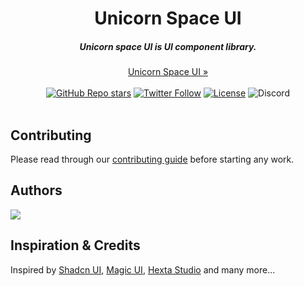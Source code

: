
<div align="center">
    <h1 align="center">Unicorn Space UI</h1>
    <h5>Unicorn space UI is UI component library.</h5>
</div>

<div align="center">
  <a href="https://unicornspace-ui.vercel.app/">Unicorn Space UI »</a>
</div>
<br/>

<!--
<p align="center">
    <a href="#introduction"><strong>Introduction</strong></a> ·
    <a href="#features"><strong>Features</strong></a> ·
    <a href="#tech-stack"><strong>Tech Stack</strong></a> ·
    <a href="#self-hosting"><strong>Self-hosting</strong></a> ·
    <a href="#contributing"><strong>Contributing</strong></a>
</p>
  -->
<div align="center">
  <a href="https://github.com/mohdfaizan5/unicornspace-ui/stargazers"><img alt="GitHub Repo stars" src="https://img.shields.io/github/stars/mohdfaizan5/unicornspace-ui"></a>
  <a href="https://twitter.com/mohdfaizan_5"><img alt="Twitter Follow" src="https://img.shields.io/twitter/follow/mohdfaizan_5"></a>
  <a href="https://github.com/mohdfaizan5/unicornspace-ui/blob/main/LICENSE.md"><img alt="License" src="https://img.shields.io/badge/License-MIT-yellow.svg"></a>
  <img alt="Discord" src="https://img.shields.io/discord/1151315619246002176">
  </div>


<br/>



<a href="https://unicornspace-ui.vercel.app/">
  <img alt="" src="/og unicorn space ui.png">
</a>


<!--## Tools
- Theme 
-->


## Contributing

Please read through our [contributing guide](.github/CONTRIBUTING.md) before starting any work.

## Authors

<a href="https://github.com/mohdfaizan5/unicornspace-ui/graphs/contributors">
  <img src="https://contrib.rocks/image?repo=mohdfaizan5/unicornspace-ui" />
</a>



## Inspiration & Credits

Inspired by [Shadcn UI](), [Magic UI](), [Hexta Studio]() and many more...
